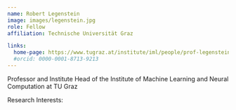 ```yaml
---
name: Robert Legenstein
image: images/legenstein.jpg
role: Fellow
affiliation: Technische Universität Graz

links:
  home-page: https://www.tugraz.at/institute/iml/people/prof-legenstein/
  #orcid: 0000-0001-8713-9213
---
```


Professor and Institute Head of the Institute of Machine Learning and Neural Computation at TU Graz

Research Interests: